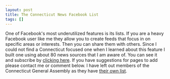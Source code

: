 ```yaml
---
layout: post
title: The Connecticut News Facebook List
tags: []
---
```

One of Facebook's most underutilized features is its lists. If you are a heavy Facebook user like me they allow you to create feeds that focus in on specific areas or interests. Then you can share them with others. Since I could not find a Connecticut focused one when I learned about this feature I built one using about 80 news sources that I am aware of. You can see it and subscribe by <a href="https://www.facebook.com/lists/664745338142">clicking here</a>. If you have suggestions for pages to add please contact me or comment below. I have left out members of the Connecticut General Assembly as they have <a href="https://www.facebook.com/lists/10151169544521725">their own list</a>.
